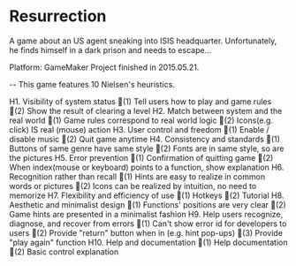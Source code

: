 # Resurrection
A game about an US agent sneaking into ISIS headquarter. Unfortunately, he finds himself in a dark prison and needs to escape…

Platform: GameMaker
Project finished in 2015.05.21.

--
This game features 10 Nielsen's heuristics.

H1. Visibility of system status
  (1) Tell users how to play and game rules
  (2) Show the result of clearing a level
H2. Match between system and the real world
  (1) Game rules correspond to real world logic
  (2) Icons(e.g. click) IS real (mouse) action
H3. User control and freedom
  (1) Enable / disable music
  (2) Quit game anytime
H4. Consistency and standards
  (1) Buttons of same genre have same style
  (2) Fonts are in same style, so are the pictures
H5. Error prevention
  (1) Confirmation of quitting game
  (2) When index(mouse or keyboard) points to a function, show explanation
H6. Recognition rather than recall
  (1) Hints are easy to realize in common words or pictures
  (2) Icons can be realized by intuition, no need to memorize
H7. Flexibility and efficiency of use
  (1) Hotkeys
  (2) Tutorial
H8. Aesthetic and minimalist design
  (1) Functions' positions are very clear
  (2) Game hints are presented in a minimalist fashion
H9. Help users recognize, diagnose, and recover from errors
  (1) Can't show error id for developers to users
  (2) Provide "return" button when in (e.g. hint pop-ups)
  (3) Provide "play again" function
H10. Help and documentation
  (1) Help documentation
  (2) Basic control explanation
